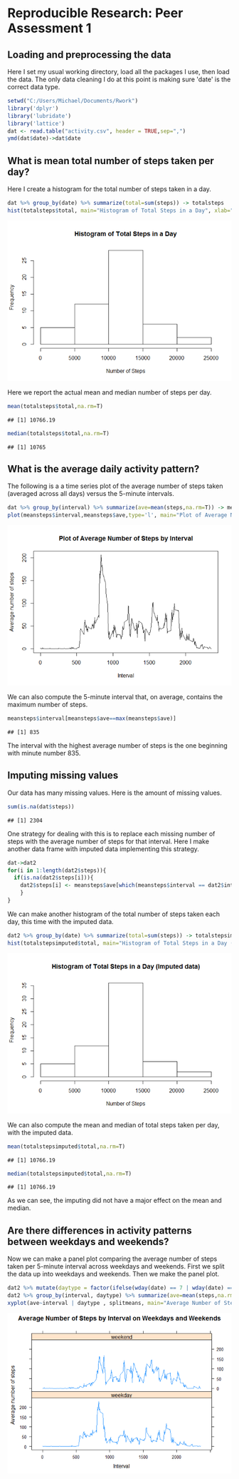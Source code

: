 # Reproducible Research: Peer Assessment 1


## Loading and preprocessing the data

Here I set my usual working directory, load all the packages I use, then load the data. The only data cleaning I do at this point is making sure 'date' is the correct data type. 


```r
setwd("C:/Users/Michael/Documents/Rwork")
library('dplyr')
library('lubridate')
library('lattice')
dat <- read.table("activity.csv", header = TRUE,sep=",")
ymd(dat$date)->dat$date
```

## What is mean total number of steps taken per day?

Here I create a histogram for the total number of steps taken in a day.


```r
dat %>% group_by(date) %>% summarize(total=sum(steps)) -> totalsteps
hist(totalsteps$total, main="Histogram of Total Steps in a Day", xlab="Number of Steps",ylab="Frequency")
```

![](PA1_template_files/figure-html/unnamed-chunk-2-1.png) 

Here we report the actual mean and median number of steps per day.


```r
mean(totalsteps$total,na.rm=T)
```

```
## [1] 10766.19
```

```r
median(totalsteps$total,na.rm=T)
```

```
## [1] 10765
```

## What is the average daily activity pattern?

The following is a a time series plot of the average number of steps taken (averaged across all days) versus the 5-minute intervals.


```r
dat %>% group_by(interval) %>% summarize(ave=mean(steps,na.rm=T)) -> meansteps
plot(meansteps$interval,meansteps$ave,type='l', main="Plot of Average Number of Steps by Interval", xlab="Interval", ylab="Average number of steps")
```

![](PA1_template_files/figure-html/unnamed-chunk-4-1.png) 

We can also compute the 5-minute interval that, on average, contains the maximum number of steps.


```r
meansteps$interval[meansteps$ave==max(meansteps$ave)]
```

```
## [1] 835
```

The interval with the highest average number of steps is the one beginning with minute number 835.

## Imputing missing values

Our data has many missing values. Here is the amount of missing values.


```r
sum(is.na(dat$steps))
```

```
## [1] 2304
```

One strategy for dealing with this is to replace each missing number of steps with the average number of steps for that interval. Here I make another data frame with imputed data implementing this strategy.


```r
dat->dat2
for(i in 1:length(dat2$steps)){
  if(is.na(dat2$steps[i])){
  	dat2$steps[i] <- meansteps$ave[which(meansteps$interval == dat2$interval[i])]
	}
}
```

We can make another histogram of the total number of steps taken each day, this time with the imputed data.


```r
dat2 %>% group_by(date) %>% summarize(total=sum(steps)) -> totalstepsimputed
hist(totalstepsimputed$total, main="Histogram of Total Steps in a Day (Imputed data)", xlab="Number of Steps",ylab="Frequency")
```

![](PA1_template_files/figure-html/unnamed-chunk-8-1.png) 

We can also compute the mean and median of total steps taken per day, with the imputed data.


```r
mean(totalstepsimputed$total,na.rm=T)
```

```
## [1] 10766.19
```

```r
median(totalstepsimputed$total,na.rm=T)
```

```
## [1] 10766.19
```

As we can see, the imputing did not have a major effect on the mean and median.

## Are there differences in activity patterns between weekdays and weekends?

Now we can make a panel plot comparing the average number of steps taken per 5-minute interval across weekdays and weekends. First we split the data up into weekdays and weekends. Then we make the panel plot.


```r
dat2 %>% mutate(daytype = factor(ifelse(wday(date) == 7 | wday(date) == 1, "weekend", "weekday")))->dat2
dat2 %>% group_by(interval, daytype) %>% summarize(ave=mean(steps,na.rm=T)) -> splitmeans 
xyplot(ave~interval | daytype , splitmeans, main="Average Number of Steps by Interval on Weekdays and Weekends",type = "l",layout=c(1,2),xlab="Interval",ylab="Average number of steps")
```

![](PA1_template_files/figure-html/unnamed-chunk-10-1.png) 

